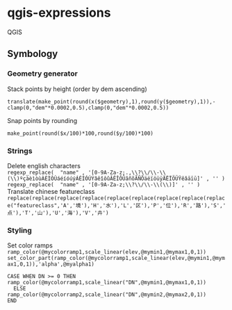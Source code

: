 # qgis-expressions
QGIS

## Symbology

### Geometry generator
Stack points by height (order by dem ascending)

`translate(make_point(round(x($geometry),1),round(y($geometry),1)),-clamp(0,"dem"*0.0002,0.5),clamp(0,"dem"*0.0002,0.5))`

Snap points by rounding

`make_point(round($x/100)*100,round($y/100)*100)`

### Strings
Delete english characters  
`regexp_replace(  "name" , '[0-9A-Za-z;.,\\?\\/\\-\\(\\)ºçàèìòùÀÈÌÒÙáéíóúýÁÉÍÓÚÝâêîôûÂÊÎÔÛãñõÃÑÕäëïöüÿÄËÏÖÜŸěǎāīū]' , '' )`
`regexp_replace(  "name" , '[0-9A-Za-z;\\?\\/\\-\\(\\)]' , '' )`  
Translate chinese featureclass  
`replace(replace(replace(replace(replace(replace(replace(replace(replace("featureclass",'A','境'),'H','水'),'L','区'),'P','位'),'R','路'),'S','点'),'T','山'),'U','海'),'V','卉')`

### Styling
Set color ramps  
`ramp_color(@mycolorramp1,scale_linear(elev,@mymin1,@mymax1,0,1))`
`set_color_part(ramp_color(@mycolorramp1,scale_linear(elev,@mymin1,@mymax1,0,1)),'alpha',@myalpha1)`
```
CASE WHEN DN >= 0 THEN ramp_color(@mycolorramp1,scale_linear("DN",@mymin1,@mymax1,0,1))
  ELSE ramp_color(@mycolorramp2,scale_linear("DN",@mymin2,@mymax2,0,1))
END
```


